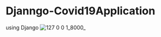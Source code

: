 # Djanngo-Covid19Application
using Django
![127 0 0 1_8000_](https://user-images.githubusercontent.com/112416765/211299203-463cbc0d-3e4e-4ba1-91bf-bf1811987b31.png)

